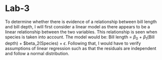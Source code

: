 # Lab-3

To determine whether there is evidence of a relationship between bill 
length and bill depth, I will first consider a linear model as there 
appears to be a linear relationship between the two variables. This 
relationship is seen when species is taken into account. The model 
would be: Bill length = $\beta_0$ + $\beta_1$(Bill depth) + 
$beta_2(Species) + $\epsilon$. 
Following that, I would have to verify assumptions of linear regression 
such as that the residuals are independent and follow a normal distribution.